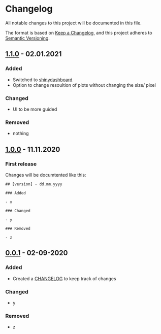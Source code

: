 # Changelog

All notable changes to this project will be documented in this file.

The format is based on [Keep a Changelog](https://keepachangelog.com/en/1.0.0/),
and this project adheres to [Semantic Versioning](https://semver.org/spec/v2.0.0.html).

## [1.1.0] - 02.01.2021

### Added

- Switched to [shinydashboard](http://rstudio.github.io/shinydashboard/)
- Option to change resoultion of plots without changing the size/ pixel

### Changed

- UI to be more guided 

### Removed

- nothing


## [1.0.0] - 11.11.2020
### First release
Changes will be documtented like this:
```
## [version] - dd.mm.yyyy

### Added

- x

### Changed

- y

### Removed

- z
``` 

## [0.0.1] - 02-09-2020

### Added

- Created a [CHANGELOG](https://github.com/MHH-RCUG/scrnaseq_app/blob/master/CHANGELOG.md) to keep track of changes

### Changed

- y

### Removed

- z


[unreleased]: https://github.com/MHH-RCUG/scrnaseq_app/compare/dev
[0.0.1]: https://github.com/MHH-RCUG/scrnaseq_app/releases/tag/0.0.1
[1.0.0]: https://github.com/MHH-RCUG/scrnaseq_app/releases/tag/1.0.0
[1.1.0]: https://github.com/MHH-RCUG/scrnaseq_app/releases/tag/1.1.0
